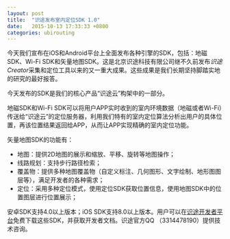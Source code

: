 ```yaml
---
layout: post
title:  "识途发布室内定位SDK 1.0"
date:   2015-10-13 17:33:33 +0800
categories: ubirouting
---
```

今天我们宣布在iOS和Android平台上全面发布各种引擎的SDK，包括：地磁SDK、Wi-Fi SDK和矢量地图SDK。这是北京识途科技有限公司继不久前发布*识途 Creator*采集和定位工具以来的又一重大成果。这些成果是我们长期坚持脚踏实地的研究的最好报答。

今天发布的SDK是我们的核心产品“识途云”构架中的一部分。

地磁SDK和Wi-Fi SDK可以将用户APP实时收到的室内环境数据（地磁或者Wi-Fi）传送给“识途云”的定位服务器，利用我们特有的室内定位算法分析出用户的具体位置，再该位置结果返回给APP，从而让APP实现精确的室内定位功能。

矢量地图SDK的功能有：

- 地图：提供2D地图的展示和缩放、平移、旋转等地图操作；
- 线路规划：支持步行路径检索；
- 覆盖物：提供多种地图覆盖物（自定义标注、几何图形、文字绘制、地形图图层等），满足开发者的各种需求；
- 定位：采用多种定位模式，使用定位SDK获取位置信息，使用地图SDK中的位置图层进行位置展示；

安卓SDK支持4.0以上版本；iOS SDK支持8.0以上版本。用户可以在[识途开发者平台](open.ubirouting.com)免费下载这些SDK，并获取开发者文档。识途官方QQ （3314478190）提供技术咨询。
